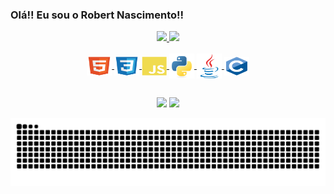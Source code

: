 ### Olá!! Eu sou o Robert Nascimento!!

<div align="center">
  <a href="https://github.com/Robertnas20">
  <img height="180em" src="https://github-readme-stats.vercel.app/api?username=Robertnas20&show_icons=true&theme=react&include_all_commits=true&count_private=true"/>
  <img height="180em" src="https://github-readme-stats.vercel.app/api/top-langs/?username=Robertnas20&layout=compact&langs_count=7&theme=react"
</div>
  
  <div style="display: inline_block"><br>
  <img align="center" alt="Robert-HTML" height="30" width="40" src="https://raw.githubusercontent.com/devicons/devicon/master/icons/html5/html5-original.svg">
  <img align="center" alt="Robert-CSS" height="30" width="40" src="https://raw.githubusercontent.com/devicons/devicon/master/icons/css3/css3-original.svg">
  <img align="center" alt="Robert-Js" height="30" width="40" src="https://raw.githubusercontent.com/devicons/devicon/master/icons/javascript/javascript-plain.svg">
  <img align="center" alt="Robert-Python="30" width="40" src="https://raw.githubusercontent.com/devicons/devicon/master/icons/python/python-original.svg">
  <img align="center" alt="Robert-Java="30" width="40" src="https://raw.githubusercontent.com/devicons/devicon/master/icons/java/java-original.svg">
  <img align="center" alt="Robert-C" height="30" width="40" src="https://raw.githubusercontent.com/devicons/devicon/master/icons/c/c-original.svg">
</div>
  
  ##
  
  <div>
  <a href="https://github.com/Robertnas20" target="_blank"><img src="https://img.shields.io/badge/GitHub-100000?style=for-the-badge&logo=github&logoColor=white"target="_blank"></a>
  <a href="https://www.linkedin.com/in/robert-nascimento-devcode20/" target="_blank"><img src="https://img.shields.io/badge/-LinkedIn-%230077B5?style=for-the-badge&logo=linkedin&logoColor=white" target="_blank"></a> 
  
   ![Snake animation](https://github.com/RobertNas20/RobertNas20/blob/output/github-contribution-grid-snake.svg)    
 </div>
